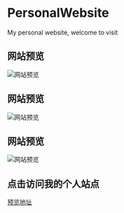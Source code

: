 # PersonalWebsite
My personal website, welcome to visit

## 网站预览
![网站预览](//cdn.jsdelivr.net/gh/betsyx/PersonalWebsite/img/icefire.png)

## 网站预览
![网站预览](//cdn.jsdelivr.net/gh/betsyx/PersonalWebsite/img/sun.png)

## 网站预览
![网站预览](//cdn.jsdelivr.net/gh/betsyx/PersonalWebsite/img/home.png)

## 点击访问我的个人站点
[预览地址](https://noheart.cn)
